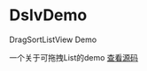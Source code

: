 # DslvDemo
DragSortListView Demo

一个关于可拖拽List的demo
<a href="https://github.com/bauerca/drag-sort-listview">查看源码</a>
